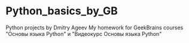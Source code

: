 # Python_basics_by_GB
Python projects by Dmitry Ageev
My homework for GeekBrains courses  "Основы языка Python" и "Видеокурс Основы языка Python"
